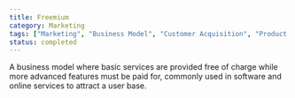 ```yaml
---
title: Freemium
category: Marketing
tags: ["Marketing", "Business Model", "Customer Acquisition", "Product Strategy"]
status: completed
---
```

A business model where basic services are provided free of charge while more advanced features must be paid for, commonly used in software and online services to attract a user base.